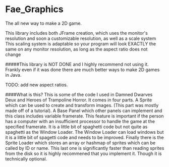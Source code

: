 # Fae_Graphics
The all new way to make a 2D game.


This library includes both JFrame creation, which uses the monitor's resolution and soon a customizable resolution, as well as a scale system
This scaling system is adaptable so your program will look EXACTLY the same on any monitor resolution, as long as the aspect ratio does not change

#####This library is NOT DONE and I highly recommend not using it. Frankly even if it was done there are much better ways to make 2D games in Java.

TODO: add new aspect ratios.

####What is this?
This is some of the code I used in Damned Dwarves Deux and Heroes of Trampoline Horror. It comes in four parts. A Sprite which can be used to create and transform images. (This part was mostly made off of a tutorial). A Base Panel which other panels can implement and this class includes variable framerate. This feature is important if the person has a computer with an insufficient processor to handle the game at the specified framerate. It is a little bit of spaghetti code but not quite as spaghetti as the Window Loader. The Window Loader can load windows but it is a little bit of spagetti code and needs to be improved. Finally there is the Sprite Loader which stores an array or hashmap of sprites which can be called by ID or name. This last one is significantly faster than reading sprites from the disk so it is highly recommened that you implement it. Though it is technically optional.


